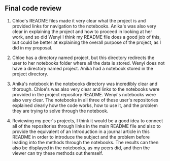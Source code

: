 ## Final code review

1. Chloe's README files made it very clear what the project is and provided links for navigation to the notebooks. Anika's was also very clear in explaining the project and how to proceed in looking at her work, and so did Wenyi I think my README file does a good job of this, but could be better at explaining the overall purpose of the project, as I did in my proposal.

2. Chloe has a directory named project, but this directory redirects the user to her notebooks folder where all the data is stored. Wenyi does not have a directory named project. Anika had a notebook stored in the project directory.

3. Anika's notebook in the notebooks directory was incredibly clear and thorough. Chloe's was also very clear and links to the notebooks were provided in the project repository README. Wenyi's notebooks were also very clear. The notebooks in all three of these user's repositories explained clearly how the code works, how to use it, and the problem they are trying to solve through the notebook.

4. Reviewing my peer's projects, I think it would be a good idea to connect all of the repositories through links in the main README file and also to provide the equivalent of an Introduction in a journal article in this README in order to introduce the subject and the problem before leading into the methods through the notebooks. The results can then also be displayed in the notebooks, as my peers did, and then the viewer can try these methods out themself.
